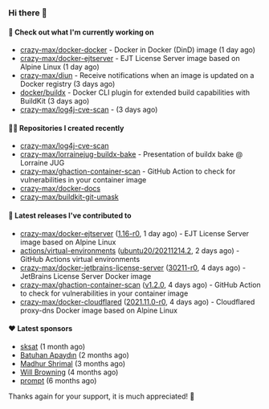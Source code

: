 ### Hi there 👋

#### 👷 Check out what I'm currently working on

- [crazy-max/docker-docker](https://github.com/crazy-max/docker-docker) - Docker in Docker (DinD) image (1 day ago)
- [crazy-max/docker-ejtserver](https://github.com/crazy-max/docker-ejtserver) - EJT License Server image based on Alpine Linux  (1 day ago)
- [crazy-max/diun](https://github.com/crazy-max/diun) - Receive notifications when an image is updated on a Docker registry (3 days ago)
- [docker/buildx](https://github.com/docker/buildx) - Docker CLI plugin for extended build capabilities with BuildKit (3 days ago)
- [crazy-max/log4j-cve-scan](https://github.com/crazy-max/log4j-cve-scan) -  (3 days ago)

#### 👨‍💻 Repositories I created recently

- [crazy-max/log4j-cve-scan](https://github.com/crazy-max/log4j-cve-scan)
- [crazy-max/lorrainejug-buildx-bake](https://github.com/crazy-max/lorrainejug-buildx-bake) - Presentation of buildx bake @ Lorraine JUG
- [crazy-max/ghaction-container-scan](https://github.com/crazy-max/ghaction-container-scan) - GitHub Action to check for vulnerabilities in your container image
- [crazy-max/docker-docs](https://github.com/crazy-max/docker-docs)
- [crazy-max/buildkit-git-umask](https://github.com/crazy-max/buildkit-git-umask)

#### 🚀 Latest releases I've contributed to

- [crazy-max/docker-ejtserver](https://github.com/crazy-max/docker-ejtserver) ([1.16-r0](https://github.com/crazy-max/docker-ejtserver/releases/tag/1.16-r0), 1 day ago) - EJT License Server image based on Alpine Linux 
- [actions/virtual-environments](https://github.com/actions/virtual-environments) ([ubuntu20/20211214.2](https://github.com/actions/virtual-environments/releases/tag/ubuntu20%2F20211214.2), 2 days ago) - GitHub Actions virtual environments
- [crazy-max/docker-jetbrains-license-server](https://github.com/crazy-max/docker-jetbrains-license-server) ([30211-r0](https://github.com/crazy-max/docker-jetbrains-license-server/releases/tag/30211-r0), 4 days ago) - JetBrains License Server Docker image
- [crazy-max/ghaction-container-scan](https://github.com/crazy-max/ghaction-container-scan) ([v1.2.0](https://github.com/crazy-max/ghaction-container-scan/releases/tag/v1.2.0), 4 days ago) - GitHub Action to check for vulnerabilities in your container image
- [crazy-max/docker-cloudflared](https://github.com/crazy-max/docker-cloudflared) ([2021.11.0-r0](https://github.com/crazy-max/docker-cloudflared/releases/tag/2021.11.0-r0), 4 days ago) - Cloudflared proxy-dns Docker image based on Alpine Linux

#### ❤️ Latest sponsors
- [sksat](https://github.com/sksat) (1 month ago)
- [Batuhan Apaydın](https://github.com/developer-guy) (2 months ago)
- [Madhur Shrimal](https://github.com/shrimalmadhur) (3 months ago)
- [Will Browning](https://github.com/willbrowningme) (4 months ago)
- [prompt](https://github.com/pr-mpt) (6 months ago)

Thanks again for your support, it is much appreciated! 🙏
